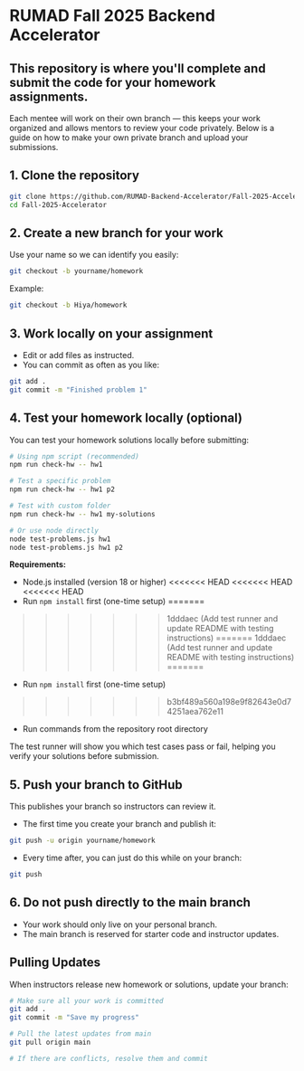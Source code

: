 # RUMAD Fall 2025 Backend Accelerator

## This repository is where you'll complete and submit the code for your homework assignments.
Each mentee will work on their own branch — this keeps your work organized and allows mentors to review your code privately.
Below is a guide on how to make your own private branch and upload your submissions.

## 1. Clone the repository

```bash
git clone https://github.com/RUMAD-Backend-Accelerator/Fall-2025-Accelerator.git
cd Fall-2025-Accelerator
```

## 2. Create a new branch for your work
Use your name so we can identify you easily:
```bash
git checkout -b yourname/homework
```
Example:
```bash
git checkout -b Hiya/homework
```

## 3. Work locally on your assignment
* Edit or add files as instructed.
* You can commit as often as you like:
```bash
git add .
git commit -m "Finished problem 1"
```

## 4. Test your homework locally (optional)

You can test your homework solutions locally before submitting:

```bash
# Using npm script (recommended)
npm run check-hw -- hw1

# Test a specific problem
npm run check-hw -- hw1 p2

# Test with custom folder
npm run check-hw -- hw1 my-solutions

# Or use node directly
node test-problems.js hw1
node test-problems.js hw1 p2
```

**Requirements:**
- Node.js installed (version 18 or higher)
<<<<<<< HEAD
<<<<<<< HEAD
<<<<<<< HEAD
- Run `npm install` first (one-time setup)
=======
>>>>>>> 1dddaec (Add test runner and update README with testing instructions)
=======
>>>>>>> 1dddaec (Add test runner and update README with testing instructions)
=======
- Run `npm install` first (one-time setup)
>>>>>>> b3bf489a560a198e9f82643e0d74251aea762e11
- Run commands from the repository root directory

The test runner will show you which test cases pass or fail, helping you verify your solutions before submission.

## 5. Push your branch to GitHub
This publishes your branch so instructors can review it.

* The first time you create your branch and publish it:
```bash
git push -u origin yourname/homework
```
* Every time after, you can just do this while on your branch:
```bash
git push
```

## 6. Do not push directly to the main branch
* Your work should only live on your personal branch.
* The main branch is reserved for starter code and instructor updates.

## Pulling Updates

When instructors release new homework or solutions, update your branch:

```bash
# Make sure all your work is committed
git add .
git commit -m "Save my progress"

# Pull the latest updates from main
git pull origin main

# If there are conflicts, resolve them and commit
```
